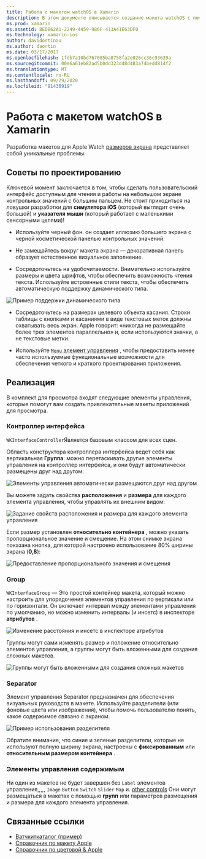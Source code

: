 ```yaml
---
title: Работа с макетом watchOS в Xamarin
description: В этом документе описывается создание макета watchOS с помощью Xamarin. В нем обсуждаются контроллеры интерфейса, группы, разделители и элементы управления содержимым.
ms.prod: xamarin
ms.assetid: BEDB62A1-2249-4459-986F-413A41E63DF0
ms.technology: xamarin-ios
author: davidortinau
ms.author: daortin
ms.date: 03/17/2017
ms.openlocfilehash: 1fdb7a10bd767085ba8758fa2e026cc36c93639a
ms.sourcegitcommit: 00e6a61eb82ad5b0dd323d48d483a74bedd814f2
ms.translationtype: MT
ms.contentlocale: ru-RU
ms.lasthandoff: 09/29/2020
ms.locfileid: "91436919"
---
```

# <a name="working-with-watchos-layout-in-xamarin"></a>Работа с макетом watchOS в Xamarin

Разработка макетов для Apple Watch [размеров экрана](~/ios/watchos/app-fundamentals/screen-sizes.md) представляет собой уникальные проблемы.

## <a name="design-tips"></a>Советы по проектированию

Ключевой момент заключается в том, чтобы сделать пользовательский интерфейс доступным для чтения и работы на небольшом экране контрольных значений с большим пальцем. Не стоит приходиться на ловушки разработки для **симулятора iOS** (который выглядит очень большой) и **указателя мыши** (который работает с маленькими сенсорными целями)!

- Используйте черный фон. он создает иллюзию большего экрана с черной косметической панелью контрольных значений.

- Не замещайтесь вокруг макета экрана — декоративная панель образует естественное визуальное заполнение.

- Сосредоточьтесь на удобочитаемости. Внимательно используйте размеры и цвета шрифтов, чтобы обеспечить возможность чтения текста. Используйте встроенные стили текста, чтобы обеспечить автоматическую поддержку динамического типа.

![Пример поддержки динамического типа](layout-images/type.png)

- Сосредоточьтесь на размерах целевого объекта касания. Строки таблицы с кнопками и касаниями в виде текстовых меток должны охватывать весь экран. Apple говорит: «никогда не размещайте более трех элементов параллельно» и, если используются значки, а не текстовые метки.

- Используйте [ `Menu` элемент управления](~/ios/watchos/user-interface/menu.md) , чтобы предоставить менее часто используемые функциональные возможности для обеспечения четкого и краткого проектирования приложения.

## <a name="implementation"></a>Реализация

В комплект для просмотра входят следующие элементы управления, которые помогут вам создать привлекательные макеты приложений для просмотра.

### <a name="interface-controller"></a>Контроллер интерфейса

`WKInterfaceController`Является базовым классом для всех сцен.

Область конструктора контроллера интерфейса ведет себя как вертикальная **Группа**: можно перетаскивать другие элементы управления на контроллер интерфейса, и они будут автоматически размещены друг над другом:

![Элементы управления автоматически размещаются друг над другом](layout-images/controller-scene.png)

Вы можете задать свойства **расположения** и **размера** для каждого элемента управления, чтобы управлять их внешним видом:

![Задание свойств расположения и размера для каждого элемента управления](layout-images/positionsize-attributes.png)

Если размер установлен **относительно контейнера** , можно указать пропорциональное значение и смещение. На этом снимке экрана показана кнопка, для которой настроено использование 80% ширины экрана (**0,8**):

![Предоставление пропорционального значения и смещения](layout-images/button-attributes.png)

### <a name="group"></a>Group

`WKInterfaceGroup` — Это простой контейнер макета, который можно настроить для упорядочения элементов управления по вертикали или по горизонтали. Он включает интервал между элементами управления по умолчанию, но можно изменить интервалы (и инсетс) в инспекторе **атрибутов** .

![Изменение расстояния и инсетс в инспекторе атрибутов](layout-images/group-attributes.png)

Группы могут сами изменять размер и положение относительно элементов управления, а группы могут быть вложенными для создания сложных макетов.

![Группы могут быть вложенными для создания сложных макетов](layout-images/group-scene.png)

### <a name="separator"></a>Separator

Элемент управления Separator предназначен для обеспечения визуальных руководств в макете. Используйте разделители (или фоновые цвета или изображения), чтобы помочь пользователю понять, какое содержимое связано с экраном.

![Пример использования разделителя](layout-images/separator-scene.png)

Обратите внимание, что синие и зеленые разделители, которые не используют полную ширину экрана, настроены с **фиксированным** или **относительным размером контейнера** .

### <a name="content-controls"></a>Элементы управления содержимым

Ни один из макетов не будет завершен без `Label` элементов управления,,,,, `Image` `Button` `Switch` `Slider` `Map` и. [other controls](~/ios/watchos/user-interface/index.md)
Они могут размещаться в макетах с помощью **групп** или параметров размещения и размера для каждого элемента управления.

## <a name="related-links"></a>Связанные ссылки

- [Ватчкиткаталог (пример)](/samples/xamarin/ios-samples/watchos-watchkitcatalog)
- [Справочник по макету Apple](https://developer.apple.com/library/prerelease/ios/documentation/UserExperience/Conceptual/WatchHumanInterfaceGuidelines/Layout.html)
- [Справочник по цветовой & Apple](https://developer.apple.com/library/prerelease/ios/documentation/UserExperience/Conceptual/WatchHumanInterfaceGuidelines/ColorandTypography.html)